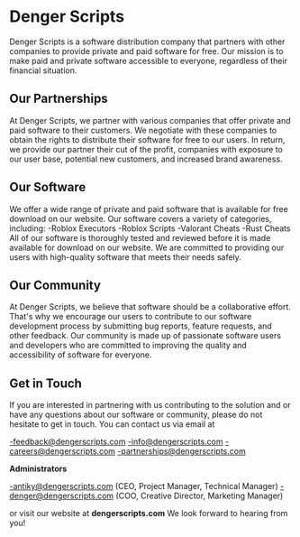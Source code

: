 # Denger Scripts
Denger Scripts is a software 
distribution company that partners 
with other companies to provide 
private and paid software for free. Our 
mission is to make paid and private 
software accessible to everyone, 
regardless of their financial situation.

## Our Partnerships
At Denger Scripts, we partner with 
various companies that offer private 
and paid software to their customers. 
We negotiate with these companies to 
obtain the rights to distribute their 
software for free to our users. In 
return, we provide our partner their 
cut of the profit, companies with 
exposure to our user base, potential 
new customers, and increased brand 
awareness.

## Our Software
We offer a wide range of private and 
paid software that is available for free 
download on our website. Our 
software covers a variety of 
categories, including:
-Roblox Executors
-Roblox Scripts
-Valorant Cheats 
-Rust Cheats
All of our software is thoroughly tested 
and reviewed before it is made 
available for download on our website. 
We are committed to providing our 
users with high-quality software that 
meets their needs safely.

## Our Community
At Denger Scripts, we believe that 
software should be a collaborative 
effort. That's why we encourage our 
users to contribute to our software 
development process by submitting 
bug reports, feature requests, and 
other feedback. Our community is 
made up of passionate software users 
and developers who are committed to 
improving the quality and accessibility 
of software for everyone.

## Get in Touch
If you are interested in partnering with 
us contributing to the solution and or 
have any questions about our software 
or community, please do not hesitate 
to get in touch. You can contact us via 
email at 

-feedback@dengerscripts.com
-info@dengerscripts.com
-careers@dengerscripts.com
-partnerships@dengerscripts.com

**Administrators**

-antiky@dengerscripts.com (CEO, 
Project Manager, Technical Manager)
-denger@dengerscripts.com (COO, 
Creative Director, Marketing Manager)

or visit our website at 
**dengerscripts.com**
We look forward to hearing from you!
